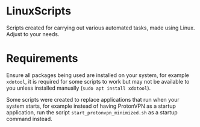 # LinuxScripts
Scripts created for carrying out various automated tasks, made using Linux. Adjust to your needs.

# Requirements
Ensure all packages being used are installed on your system, for example `xdotool`, it is required for some scripts to work but may not be available to you unless installed manually (`sudo apt install xdotool`).

Some scripts were created to replace applications that run when your system starts, for example instead of having ProtonVPN as a startup application, run the script `start_protonvpn_minimized.sh` as a startup command instead.
